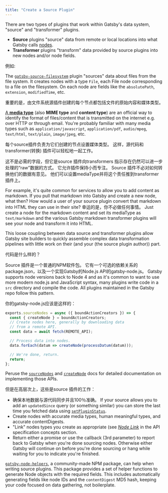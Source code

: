 ```yaml
---
title: "Create a Source Plugin"
---
```

There are two types of plugins that work within Gatsby's data system, "source" and "transformer" plugins.

* **Source** plugins "source" data from remote or local locations into what Gatsby calls [nodes](/docs/node-interface/).
* **Transformer** plugins "transform" data provided by source plugins into new nodes and/or node fields.

例如:

The [`gatsby-source-filesystem`](/packages/gatsby-source-filesystem/) plugin "sources" data about files from the file system. It creates nodes with a type `File`, each File node corresponding to a file on the filesystem. On each node are fields like the `absolutePath`, `extension`, `modifiedTime`, etc.

重要的是，由文件系统源插件创建的每个节点都包括文件的原始内容和媒体类型。

[A **media type**](https://en.wikipedia.org/wiki/Media_type) (also **MIME type** and **content type**) are an official way to identify the format of files/content that is transmitted on the internet e.g. over HTTP or through email. You're probably familiar with many media types such as `application/javascript`, `application/pdf`, `audio/mpeg`, `text/html`, `text/plain`, `image/jpeg`, etc.

每个source插件负责为它们创建的节点设置媒体类型。 这样，源代码和transformer(转换) 插件可以轻松地一起工作。

这不是必需的字段，但它是source 插件向transformers 指示存在仍然可以进一步处理的“raw”数据的方式。 它允许插件保持小而专注。 Source 插件不必对如何转换他们的数据有意见。 他们可以设置mediaType并将这个责任推到transformer 插件上。

For example, it's quite common for services to allow you to add content as markdown. If you pull that markdown into Gatsby and create a new node, what then? How would a user of your source plugin convert that markdown into HTML they can use in their site? 幸运的是，你不必做任何事情。 Just create a node for the markdown content and set its mediaType as `text/markdown` and the various Gatsby markdown transformer plugins will see your node and transform it into HTML.

This loose coupling between data source and transformer plugins allow Gatsby site builders to quickly assemble complex data transformation pipelines with little work on their (and your (the source plugin author)) part.

代码是什么样的？

Source 插件是一个普通的NPM软件包。 它有一个可选的依赖关系的package.json，以及一个实现Gatsby的Node.js API的gatsby-node.js。 Gatsby supports node versions back to Node 4 and as it's common to want to use more modern node.js and JavaScript syntax, many plugins write code in a `src` directory and compile the code. All plugins maintained in the Gatsby repo follow this pattern.

你的gatsby-node.js应该是这样的：

```javascript
exports.sourceNodes = async ({ boundActionCreators }) => {
  const { createNode } = boundActionCreators;
  // Create nodes here, generally by downloading data
  // from a remote API.
  const data = await fetch(REMOTE_API);

  // Process data into nodes.
  data.forEach(datum => createNode(processDatum(datum)));

  // We're done, return.
  return;
};
```

Peruse the [`sourceNodes`](/docs/node-apis/#sourceNodes) and [`createNode`](/docs/bound-action-creators/#createNode) docs for detailed documentation on implementing those APIs.

但是在高层次上，这些是source 插件的工作：

* 确保本地数据与源代码同步并且100％准确。 If your source allows you to add an `updatedSince` query (or something similar) you can store the last time you fetched data using [`setPluginStatus`](/docs/bound-action-creators/#setPluginStatus).
* Create nodes with accurate media types, human meaningful types, and accurate contentDigests.
* "Link" nodes types you create as appropriate (see [*Node Link*](/docs/api-specification/) in the API specification concepts section.
* Return either a promise or use the callback (3rd parameter) to report back to Gatsby when you're done sourcing nodes. Otherwise either Gatsby will continue on before you're done sourcing or hang while waiting for you to indicate you're finished.

[`gatsby-node-helpers`](https://github.com/angeloashmore/gatsby-node-helpers), a community-made NPM package, can help when writing source plugins. This package provides a set of helper functions to generate Node objects with the required fields. This includes automatically generating fields like node IDs and the `contentDigest` MD5 hash, keeping your code focused on data gathering, not boilerplate.